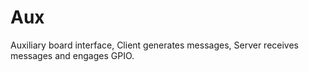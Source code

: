 # Aux
Auxiliary board interface, Client generates messages, Server receives messages and engages GPIO.


